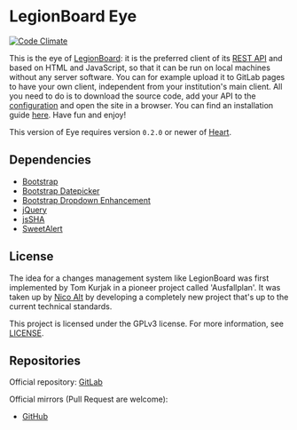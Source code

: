 # LegionBoard Eye

[![Code Climate](https://codeclimate.com/github/legionboard/eye/badges/gpa.svg)](https://codeclimate.com/github/legionboard/eye)

This is the eye of [LegionBoard](http://legionboard.org):
it is the preferred client of its
[REST API](https://gitlab.com/legionboard/heart)
and based on HTML and JavaScript,
so that it can be run on local machines without any server software.
You can for example upload it to GitLab pages to have your own client,
independent from your institution's main client.
All you need to do is to download the source code,
add your API to the [configuration](src/config/configuration-template.js)
and open the site in a browser.
You can find an installation guide [here](install/english.md).
Have fun and enjoy!

This version of Eye requires version `0.2.0` or newer of
[Heart](https://gitlab.com/legionboard/heart). 


## Dependencies

* [Bootstrap](https://getbootstrap.com/)
* [Bootstrap Datepicker](https://eonasdan.github.io/bootstrap-datetimepicker/)
* [Bootstrap Dropdown Enhancement](https://behigh.github.io/bootstrap_dropdowns_enhancement/)
* [jQuery](https://jquery.com/)
* [jsSHA](https://caligatio.github.io/jsSHA/)
* [SweetAlert](https://t4t5.github.io/sweetalert/)

## License

The idea for a changes management system like LegionBoard was first
implemented by Tom Kurjak in a pioneer project called 'Ausfallplan'.
It was taken up by [Nico Alt](mailto:nicoalt@posteo.org) by developing a
completely new project that's up to the current technical standards.

This project is licensed under the GPLv3 license.
For more information, see [LICENSE](./LICENSE).

## Repositories

Official repository:
[GitLab](https://gitlab.com/legionboard/eye)

Official mirrors (Pull Request are welcome):
* [GitHub](https://github.com/legionboard/eye)
